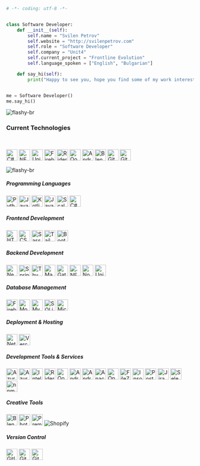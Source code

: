 
```python
# -*- coding: utf-8 -*-


class Software Developer:
    def __init__(self):
        self.name = "Svilen Petrov"
        self.website = "http://svilenpetrov.com"
        self.role = "Software Developer"
        self.company = "Unit4"
        self.current_project = "Frontline Evolution"
        self.language_spoken = ["English", "Bulgarian"]

    def say_hi(self):
        print("Happy to see you, hope you find some of my work interesting.")


me = Software Developer()
me.say_hi()


```

![flashy-br](https://user-images.githubusercontent.com/73097560/115834477-dbab4500-a447-11eb-908a-139a6edaec5c.gif)

### Current Technologies

<br/>

<img src="https://cdn.jsdelivr.net/gh/devicons/devicon@latest/icons/csharp/csharp-original.svg" alt="C#" width="30"></img>
<img src="https://cdn.jsdelivr.net/gh/devicons/devicon@latest/icons/dot-net/dot-net-original.svg" alt=".NET" width="30"/>
<img src="https://cdn.jsdelivr.net/gh/devicons/devicon@latest/icons/unity/unity-original.svg" alt="Unity" width="30"/>
<img src="https://cdn.jsdelivr.net/gh/devicons/devicon@latest/icons/firebase/firebase-original.svg" alt="Firebase" width="30"/>
<img src="https://cdn.jsdelivr.net/gh/devicons/devicon@latest/icons/rider/rider-original.svg" alt="Rider" width="30"/>
<img src="https://cdn.jsdelivr.net/gh/devicons/devicon@latest/icons/qodana/qodana-original.svg" alt="Qodana" width="30"/>
<img src="https://cdn.jsdelivr.net/gh/devicons/devicon@latest/icons/android/android-original.svg" alt="Android" width="30"/>
<img src="https://cdn.jsdelivr.net/gh/devicons/devicon@latest/icons/blender/blender-original.svg" alt="Blender" width="30"/>
<img src="https://cdn.jsdelivr.net/gh/devicons/devicon@latest/icons/github/github-original.svg" alt="GitHub" width="30"/>
<img src="https://cdn.jsdelivr.net/gh/devicons/devicon@latest/icons/git/git-original.svg" alt="Git" width="30"/>

![flashy-br](https://user-images.githubusercontent.com/73097560/115834477-dbab4500-a447-11eb-908a-139a6edaec5c.gif)

##### Programming Languages
<img src="https://cdn.jsdelivr.net/gh/devicons/devicon@latest/icons/python/python-original-wordmark.svg" alt="Python" width="30"/></img>
<img src="https://cdn.jsdelivr.net/gh/devicons/devicon@latest/icons/javascript/javascript-plain.svg" alt="JavaScript" width="30"/>
<img src="https://cdn.jsdelivr.net/gh/devicons/devicon@latest/icons/kotlin/kotlin-original.svg" alt="Kotlin" width="30"/>
<img src="https://cdn.jsdelivr.net/gh/devicons/devicon@latest/icons/java/java-original.svg" alt="Java" width="30"/>
<img src="https://cdn.jsdelivr.net/gh/devicons/devicon@latest/icons/scala/scala-original.svg" alt="Scala" width="30"/>
<img src="https://cdn.jsdelivr.net/gh/devicons/devicon@latest/icons/csharp/csharp-original.svg" alt="C#" width="30"/>

##### Frontend Development
<img src="https://cdn.jsdelivr.net/gh/devicons/devicon@latest/icons/html5/html5-original.svg" alt="HTML5" width="30"/></img>
<img src="https://cdn.jsdelivr.net/gh/devicons/devicon@latest/icons/css3/css3-original.svg" alt="CSS3" width="30"/>
<img src="https://cdn.jsdelivr.net/gh/devicons/devicon@latest/icons/sass/sass-original.svg" alt="Sass" width="30"/>
<img src="https://cdn.jsdelivr.net/gh/devicons/devicon@latest/icons/tailwindcss/tailwindcss-original.svg" alt="Tailwind CSS" width="30"/>
<img src="https://cdn.jsdelivr.net/gh/devicons/devicon@latest/icons/bootstrap/bootstrap-original.svg" alt="Bootstrap" width="30"/>

##### Backend Development
<img src="https://cdn.jsdelivr.net/gh/devicons/devicon@latest/icons/nextjs/nextjs-original-wordmark.svg" alt="Next.js" width="30"/></img>
<img src="https://cdn.jsdelivr.net/gh/devicons/devicon@latest/icons/spring/spring-original.svg" alt="Spring" width="30"/>
<img src="https://www.thymeleaf.org/images/thymeleaf.png" alt="Thymeleaf" width="30"/>
<img src="https://cdn.jsdelivr.net/gh/devicons/devicon@latest/icons/maven/maven-original.svg" alt="Maven" width="30"/>
<img src="https://cdn.jsdelivr.net/gh/devicons/devicon@latest/icons/gatsby/gatsby-original.svg" alt="Gatsby" width="30"/>
<img src="https://cdn.jsdelivr.net/gh/devicons/devicon@latest/icons/dot-net/dot-net-original.svg" alt=".NET" width="30"/>
<img src="https://cdn.jsdelivr.net/gh/devicons/devicon@latest/icons/nodejs/nodejs-original.svg" alt="Node.js" width="30"/>
<img src="https://cdn.jsdelivr.net/gh/devicons/devicon@latest/icons/unity/unity-original.svg" alt="Unity" width="30"/>

##### Database Management
<img src="https://cdn.jsdelivr.net/gh/devicons/devicon@latest/icons/firebase/firebase-original.svg" alt="Firebase" width="30"/></img>
<img src="https://cdn.jsdelivr.net/gh/devicons/devicon@latest/icons/mongodb/mongodb-original.svg" alt="MongoDB" width="30"/>
<img src="https://cdn.jsdelivr.net/gh/devicons/devicon@latest/icons/mysql/mysql-original.svg" alt="MySQL" width="30"/>
<img src="https://cdn.jsdelivr.net/gh/devicons/devicon@latest/icons/sqlite/sqlite-original.svg" alt="SQLite" width="30"/>
<img src="https://cdn.jsdelivr.net/gh/devicons/devicon@latest/icons/microsoftsqlserver/microsoftsqlserver-original.svg" alt="Microsoft SQL Server" width="30"/>

##### Deployment & Hosting
<img src="https://cdn.jsdelivr.net/gh/devicons/devicon@latest/icons/netlify/netlify-original.svg" alt="Netlify" width="30"/></img>
<img src="https://cdn.jsdelivr.net/gh/devicons/devicon@latest/icons/vercel/vercel-original.svg" alt="Vercel" width="30"/>

##### Development Tools & Services
<img src="https://cdn.jsdelivr.net/gh/devicons/devicon@latest/icons/azure/azure-original.svg" alt="Azure" width="30"/></img>
<img src="https://cdn.jsdelivr.net/gh/devicons/devicon@latest/icons/azuredevops/azuredevops-original.svg" alt="Azure DevOps" width="30"/>
<img src="https://cdn.jsdelivr.net/gh/devicons/devicon@latest/icons/intellij/intellij-original.svg" alt="IntelliJ IDEA" width="30"/>
<img src="https://cdn.jsdelivr.net/gh/devicons/devicon@latest/icons/rider/rider-original.svg" alt="Rider" width="30"/>
<img src="https://cdn.jsdelivr.net/gh/devicons/devicon@latest/icons/qodana/qodana-original.svg" alt="Qodana" width="30"/>
<img src="https://cdn.jsdelivr.net/gh/devicons/devicon@latest/icons/androidstudio/androidstudio-original.svg" alt="Android Studio" width="30"/>
<img src="https://cdn.jsdelivr.net/gh/devicons/devicon@latest/icons/android/android-original.svg" alt="Android" width="30"/>
<img src="https://cdn.jsdelivr.net/gh/devicons/devicon@latest/icons/anaconda/anaconda-original.svg" alt="Anaconda" width="30"/>
<img src="https://cdn.jsdelivr.net/gh/devicons/devicon@latest/icons/openal/openal-original.svg" alt="OpenAL" width="30"/>
<img src="https://cdn.jsdelivr.net/gh/devicons/devicon@latest/icons/filezilla/filezilla-original.svg" alt="FileZilla" width="30"/>
<img src="https://cdn.jsdelivr.net/gh/devicons/devicon@latest/icons/insomnia/insomnia-original.svg" alt="Insomnia" width="30"/>
<img src="https://cdn.jsdelivr.net/gh/devicons/devicon@latest/icons/postman/postman-original.svg" alt="Postman" width="30"/>
<img src="https://cdn.jsdelivr.net/gh/devicons/devicon@latest/icons/jira/jira-original.svg" alt="Jira" width="30"/>
<img src="https://cdn.jsdelivr.net/gh/devicons/devicon@latest/icons/selenium/selenium-original.svg" alt="Selenium" width="30"/>
<img src="https://cdn.jsdelivr.net/gh/devicons/devicon@latest/icons/npm/npm-original-wordmark.svg" alt="npm" width="30"/>

##### Creative Tools
<img src="https://cdn.jsdelivr.net/gh/devicons/devicon@latest/icons/blender/blender-original.svg" alt="Blender" width="30"/></img>
<img src="https://cdn.jsdelivr.net/gh/devicons/devicon@latest/icons/photoshop/photoshop-original.svg" alt="Photoshop" width="30"/>
<img src="https://cdn.jsdelivr.net/gh/devicons/devicon@latest/icons/premierepro/premierepro-plain.svg" alt="Premiere Pro" width="30"/>
![Shopify](https://img.shields.io/badge/Shopify-7AB55C?style=flat&logo=shopify&logoColor=white)

##### Version Control
<img src="https://cdn.jsdelivr.net/gh/devicons/devicon@latest/icons/gitlab/gitlab-original.svg" alt="Gitlab" width="30"/></img>
<img src="https://cdn.jsdelivr.net/gh/devicons/devicon@latest/icons/github/github-original.svg" alt="GitHub" width="30"/>
<img src="https://cdn.jsdelivr.net/gh/devicons/devicon@latest/icons/git/git-original.svg" alt="Git" width="30"/>

